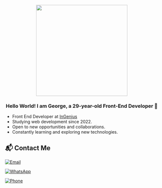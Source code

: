 

<p align="center">
  <img src="https://firebasestorage.googleapis.com/v0/b/svitlospace-b21f8.appspot.com/o/portfolio%2Ffreepik__upload__95404.png?alt=media&token=e70f536a-e669-41ad-b1bb-4576c2a634a3" width="300">
</p>

<div align="center">

### Hello World! I am **George**, a 29-year-old **Front-End Developer** 🚀  

<div align="left">

- Front End Developer at [InGenius](https://www.linkedin.com/company/thisisingenius/posts/?feedView=all)  
- Studying web development since 2022.  
- Open to new opportunities and collaborations.
- Constantly learning and exploring new technologies.

</div>


</div>

## 📬 Contact Me  

<div align="left">


[![Email](https://img.shields.io/badge/Gmail-D14836?style=for-the-badge&logo=gmail&logoColor=white)](mailto:heorhiimadzharov@gmail.com)  


[![WhatsApp](https://img.shields.io/badge/WhatsApp-25D366?style=for-the-badge&logo=whatsapp&logoColor=white)](https://wa.me/31638699561)  


[![Phone](https://img.shields.io/badge/Call%20Me-007AFF?style=for-the-badge&logo=iphone&logoColor=white)](tel:+31638699561)  

</div>

